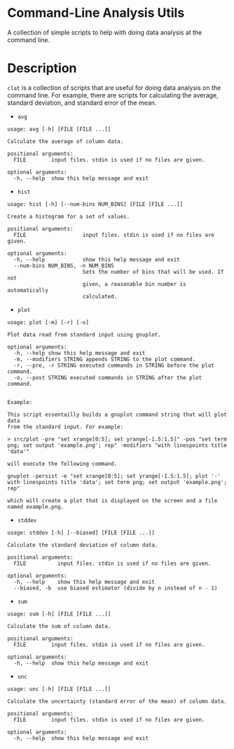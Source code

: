 # Command-Line Analysis Utils

A collection of simple scripts to help with doing data analysis at the command line.

# Description

`clat` is a collection of scripts that are useful for doing data analysis on
the command line.  For example, there are scripts for calculating the average,
standard deviation, and standard error of the mean.

- `avg`

```
usage: avg [-h] [FILE [FILE ...]]

Calculate the average of column data.

positional arguments:
  FILE        input files. stdin is used if no files are given.

optional arguments:
  -h, --help  show this help message and exit
```
- `hist`

```
usage: hist [-h] [--num-bins NUM_BINS] [FILE [FILE ...]]

Create a histogram for a set of values.

positional arguments:
  FILE                  input files. stdin is used if no files are given.

optional arguments:
  -h, --help            show this help message and exit
  --num-bins NUM_BINS, -n NUM_BINS
                        Sets the number of bins that will be used. If not
                        given, a reasonable bin number is automatically
                        calculated.
```
- `plot`

```
usage: plot [-m] [-r] [-o]

Plot data read from standard input using gnuplot.

optional arguments:
  -h, --help show this help message and exit
  -m, --modifiers STRING appends STRING to the plot command.
  -r, --pre, -r STRING executed commands in STRING before the plot command.
  -o, --post STRING executed commands in STRING after the plot command.


Example:

This script essentailly builds a gnuplot command string that will plot data
from the standard input. For example:

> src/plot -pre "set xrange[0:5]; set yrange[-1.5:1.5]" -pos "set term png; set output 'example.png'; rep" -modifiers "with linespoints title 'data'"

will execute the following command.

gnuplot -persist -e "set xrange[0:5]; set yrange[-1.5:1.5]; plot '-' with linespoints title 'data'; set term png; set output 'example.png'; rep"

which will create a plot that is displayed on the screen and a file named example.png.

```
- `stddev`

```
usage: stddev [-h] [--biased] [FILE [FILE ...]]

Calculate the standard deviation of column data.

positional arguments:
  FILE          input files. stdin is used if no files are given.

optional arguments:
  -h, --help    show this help message and exit
  --biased, -b  use biased estimator (divide by n instead of n - 1)
```
- `sum`

```
usage: sum [-h] [FILE [FILE ...]]

Calculate the sum of column data.

positional arguments:
  FILE        input files. stdin is used if no files are given.

optional arguments:
  -h, --help  show this help message and exit
```
- `unc`

```
usage: unc [-h] [FILE [FILE ...]]

Calculate the uncertainty (standard error of the mean) of column data.

positional arguments:
  FILE        input files. stdin is used if no files are given.

optional arguments:
  -h, --help  show this help message and exit
```

